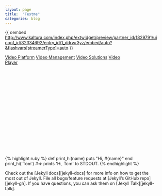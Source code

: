 ```yaml
---
layout: page
title:  "Testme"
categories: blog
---
```

{{ oembed http://www.kaltura.com/index.php/extwidget/preview/partner_id/1829791/uiconf_id/32334692/entry_id/1_ddrwr3yz/embed/auto?&flashvars[streamerType]=auto }}
<div id="kaltura_player_1452094042" style="width: 400px; height: 333px;" itemprop="video" itemscope itemtype="http://schema.org/VideoObject">
<span itemprop="name" content="vid_file.mp4"></span>
<span itemprop="description" content=""></span>
<span itemprop="duration" content="7"></span>
<span itemprop="thumbnail" content="http://cfvod.kaltura.com/p/1829791/sp/182979100/thumbnail/entry_id/1_ddrwr3yz/version/100000/acv/111"></span>
<span itemprop="width" content="400"></span>
<span itemprop="height" content="333"></span>
<a href="http://corp.kaltura.com/products/video-platform-features">Video Platform</a>
<a href="http://corp.kaltura.com/Products/Features/Video-Management">Video Management</a> 
<a href="http://corp.kaltura.com/Video-Solutions">Video Solutions</a>
<a href="http://corp.kaltura.com/Products/Features/Video-Player">Video Player</a></div>
<script src="http://cdnapi.kaltura.com/p/1829791/sp/182979100/embedIframeJs/uiconf_id/32334692/partner_id/1829791?autoembed=true&entry_id=1_ddrwr3yz&playerId=kaltura_player_1452094042&cache_st=1452094042&width=400&height=333&flashvars[streamerType]=auto"></script>
{% highlight ruby %}
def print_hi(name)
  puts "Hi, #{name}" 
end
print_hi('Tom')
#=> prints 'Hi, Tom' to STDOUT.
{% endhighlight %}

Check out the [Jekyll docs][jekyll-docs] for more info on how to get the most out of Jekyll. File all bugs/feature requests at [Jekyll’s GitHub repo][jekyll-gh]. If you have questions, you can ask them on [Jekyll Talk][jekyll-talk].

